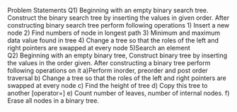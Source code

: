 Problem Statements
  Q1) Beginning with an empty binary search tree. Construct the binary search tree by
inserting the values in given order. After constructing binary search tree perform
following operations 1) Insert a new node 2) Find numbers of node in longest
path 3) Minimum and maximum data value found in tree 4) Change a tree so that
the roles of the left and right pointers are swapped at every node 5)Search an
element  
  Q2) Beginning with an empty binary tree, Construct binary tree by inserting the values
in the order given. After constructing a binary tree perform following operations
on it a)Perform inorder, preorder and post order traversal b) Change a tree so that the roles of the left and right pointers are swapped at
every node c) Find the height of tree d) Copy this tree to another [operator=] e) Count number of leaves, number of internal nodes. f) Erase all nodes in a binary tree.
